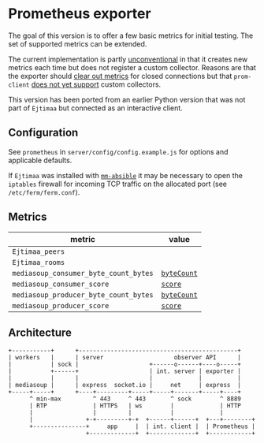 # Prometheus exporter

The goal of this version is to offer a few basic metrics for
initial testing. The set of supported metrics can be extended.

The current implementation is partly
[unconventional](https://prometheus.io/docs/instrumenting/writing_exporters)
in that it creates new metrics each time but does not register a
custom collector. Reasons are that the exporter should
[clear out metrics](https://github.com/prometheus/client_python/issues/182)
for closed connections but that `prom-client`
[does not yet support](https://github.com/siimon/prom-client/issues/241)
custom collectors.

This version has been ported from an earlier Python version that was not part
of `Ejtimaa` but connected as an interactive client.

## Configuration

See `prometheus` in `server/config/config.example.js` for options and
applicable defaults.

If `Ejtimaa` was installed with
[`mm-absible`](https://github.com/Ejtimaa/Ejtimaa-ansible)
it may be necessary to open the `iptables` firewall for incoming TCP traffic
on the allocated port (see `/etc/ferm/ferm.conf`).

## Metrics

| metric                                | value                                                                                               |
| ------------------------------------- | --------------------------------------------------------------------------------------------------- |
| `Ejtimaa_peers`                       |                                                                                                     |
| `Ejtimaa_rooms`                       |                                                                                                     |
| `mediasoup_consumer_byte_count_bytes` | [`byteCount`](https://mediasoup.org/documentation/v3/mediasoup/rtc-statistics/#Consumer-Statistics) |
| `mediasoup_consumer_score`            | [`score`](https://mediasoup.org/documentation/v3/mediasoup/rtc-statistics/#Consumer-Statistics)     |
| `mediasoup_producer_byte_count_bytes` | [`byteCount`](https://mediasoup.org/documentation/v3/mediasoup/rtc-statistics/#Producer-Statistics) |
| `mediasoup_producer_score`            | [`score`](https://mediasoup.org/documentation/v3/mediasoup/rtc-statistics/#Producer-Statistics)     |

## Architecture

```
+-----------+      +---------------------------------------------+
| workers   |      | server                    observer API      |
|           | sock |                    +------o------+----o-----+
|           +------+                    | int. server | exporter |
|           |      |                    |             |          |
| mediasoup |      | express  socket.io |     net     | express  |
+-----+-----+      +----+---------+-----+-----+-------+-----+----+
      ^ min-max         ^ 443     ^ 443       ^ sock        ^ 8889
      | RTP             | HTTPS   | ws        |             | HTTP
      |                 |         |           |             |
      |               +-+---------+-+  +------+------+  +---+--------+
      +---------------+     app     |  | int. client |  | Prometheus |
                      +-------------+  +-------------+  +------------+
```
